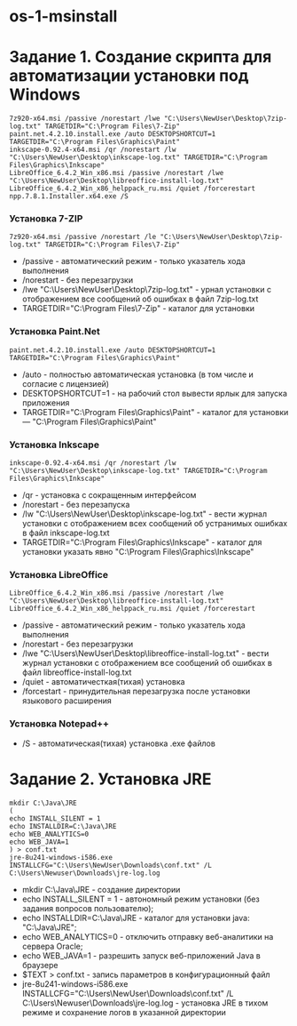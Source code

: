 # os-1-msinstall
# Задание 1. Создание скрипта для автоматизации установки под Windows
```
7z920-x64.msi /passive /norestart /lwe "C:\Users\NewUser\Desktop\7zip-log.txt" TARGETDIR="C:\Program Files\7-Zip"
paint.net.4.2.10.install.exe /auto DESKTOPSHORTCUT=1 TARGETDIR="C:\Program Files\Graphics\Paint"
inkscape-0.92.4-x64.msi /qr /norestart /lw "C:\Users\NewUser\Desktop\inkscape-log.txt" TARGETDIR="C:\Program Files\Graphics\Inkscape"
LibreOffice_6.4.2_Win_x86.msi /passive /norestart /lwe "C:\Users\NewUser\Desktop\libreoffice-install-log.txt"
LibreOffice_6.4.2_Win_x86_helppack_ru.msi /quiet /forcerestart
npp.7.8.1.Installer.x64.exe /S
```
### Установка 7-ZIP
```
7z920-x64.msi /passive /norestart /le "C:\Users\NewUser\Desktop\7zip-log.txt" TARGETDIR="C:\Program Files\7-Zip"
```
-   /passive - автоматический режим - только указатель хода выполнения
-   /norestart - без перезагрузки
-   /lwe "C:\Users\NewUser\Desktop\7zip-log.txt" - урнал установки с отображением все сообщений об ошибках в файл 7zip-log.txt
-   TARGETDIR="C:\Program Files\7-Zip" - каталог для установки
### Установка Paint.Net
```
paint.net.4.2.10.install.exe /auto DESKTOPSHORTCUT=1 TARGETDIR="C:\Program Files\Graphics\Paint"
```
-   /auto - полностью автоматическая установка (в том числе и согласие с лицензией)
-   DESKTOPSHORTCUT=1 - на рабочий стол вывести ярлык для запуска приложения
-   TARGETDIR="C:\Program Files\Graphics\Paint" - каталог для установки — "C:\Program Files\Graphics\Paint"
### Установка Inkscape
```
inkscape-0.92.4-x64.msi /qr /norestart /lw "C:\Users\NewUser\Desktop\inkscape-log.txt" TARGETDIR="C:\Program Files\Graphics\Inkscape"
```
-   /qr - установка с сокращенным интерфейсом
-   /norestart - без перезапуска
-   /lw "C:\Users\NewUser\Desktop\inkscape-log.txt" - вести журнал установки с отображением всех сообщений об устранимых ошибках в файл inkscape-log.txt
-   TARGETDIR="C:\Program Files\Graphics\Inkscape" - каталог для установки указать явно "C:\Program Files\Graphics\Inkscape"
### Установка LibreOffice
```
LibreOffice_6.4.2_Win_x86.msi /passive /norestart /lwe "C:\Users\NewUser\Desktop\libreoffice-install-log.txt"
LibreOffice_6.4.2_Win_x86_helppack_ru.msi /quiet /forcerestart
```
-   /passive - автоматический режим - только указатель хода выполнения
-   /norestart - без перезагрузки
-   /lwe "C:\Users\NewUser\Desktop\libreoffice-install-log.txt" - вести журнал установки с отображением все сообщений об ошибках в файл libreoffice-install-log.txt
-   /quiet - автоматичесткая(тихая) установка
-   /forcestart - принудительная перезагрузка после установки языкового расширения
### Установка Notepad++
-   /S - автоматическая(тихая) установка .exe файлов
# Задание 2. Установка JRE
```
mkdir C:\Java\JRE
(
echo INSTALL_SILENT = 1
echo INSTALLDIR=C:\Java\JRE
echo WEB_ANALYTICS=0
echo WEB_JAVA=1
) > conf.txt
jre-8u241-windows-i586.exe INSTALLCFG="C:\Users\NewUser\Downloads\conf.txt" /L C:\Users\Newuser\Downloads\jre-log.log
```
-   mkdir C:\Java\JRE - создание директории
-   echo INSTALL_SILENT = 1 - автономный режим установки (без задания вопросов пользователю);
-   echo INSTALLDIR=C:\Java\JRE - каталог для установки java: "C:\Java\JRE";
-   echo WEB_ANALYTICS=0 - отключить отправку веб-аналитики на сервера Oracle;
-   echo WEB_JAVA=1 - разрешить запуск веб-приложений Java в браузере
-   $TEXT > conf.txt - запись параметров в конфигурационный файл
-   jre-8u241-windows-i586.exe INSTALLCFG="C:\Users\NewUser\Downloads\conf.txt" /L C:\Users\Newuser\Downloads\jre-log.log - установка JRE в тихом режиме и сохранение логов в указанной директории
